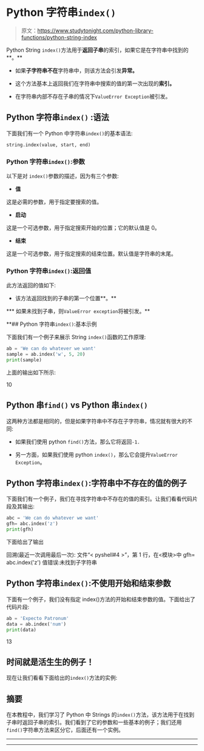# Python 字符串`index()`

> 原文：<https://www.studytonight.com/python-library-functions/python-string-index>

Python String `index()`方法用于**返回子串**的索引，如果它是在字符串中找到的**。**

*   如果**子字符串不在**字符串中，则该方法会引发**异常。**

*   这个方法基本上返回我们在字符串中搜索的值的第一次出现的**索引。**

*   在字符串内部不存在子串的情况下`ValueError Exception`被引发。

## Python 字符串``index()`` :语法

下面我们有一个 Python 中字符串`index()`的基本语法:

```py
string.index(value, start, end)
```

### Python 字符串`index()`:参数

以下是对 `index()`参数的描述，因为有三个参数:

*   **值**

这是必需的参数，用于指定要搜索的值。

*   **启动**

这是一个可选参数，用于指定搜索开始的位置；它的默认值是 0。

*   **结束**

这是一个可选参数，用于指定搜索的结束位置。默认值是字符串的末尾。

### Python 字符串`index()`:返回值

此方法返回的值如下:

*   该方法返回找到的子串的第一个位置**。**

***   如果未找到子串，则`ValueError exception`将被引发。** 

 **## Python 字符串`index()`:基本示例

下面我们有一个例子来展示 String `index()`函数的工作原理:

```py
ab = 'We can do whatever we want'
sample = ab.index('w', 5, 20)
print(sample)
```

上面的输出如下所示:

10

## Python 串`find()` vs Python 串`index()`

这两种方法都是相同的，但是如果字符串中不存在子字符串，情况就有很大的不同:

*   如果我们使用 python `find()`方法，那么它将返回`-1.`

*   另一方面，如果我们使用 python `index()`，那么它会提升`ValueError Exception`。

## Python 字符串`index()`:字符串中不存在的值的例子

下面我们有一个例子，我们在寻找字符串中不存在的值的索引。让我们看看代码片段及其输出:

```py
abc = 'We can do whatever we want'
gfh= abc.index('z')
print(gfh)
```

下面给出了输出

回溯(最近一次调用最后一次):
文件“< pyshell#4 >”，第 1 行，在<模块>中
gfh= abc.index('z')
值错误:未找到子字符串

## Python 字符串`index()`:不使用开始和结束参数

下面有一个例子，我们没有指定 index()方法的开始和结束参数的值。下面给出了代码片段:

```py
ab = 'Expecto Patronum'
data = ab.index('num')
print(data)
```

13

## 时间就是活生生的例子！

现在让我们看看下面给出的`index()`方法的实例:

## 摘要

在本教程中，我们学习了 Python 中 Strings 的`index()`方法，该方法用于在找到子串时返回子串的索引。我们看到了它的参数和一些基本的例子；我们还用`find()`字符串方法来区分它，后面还有一个实例。

* * *

* * ***